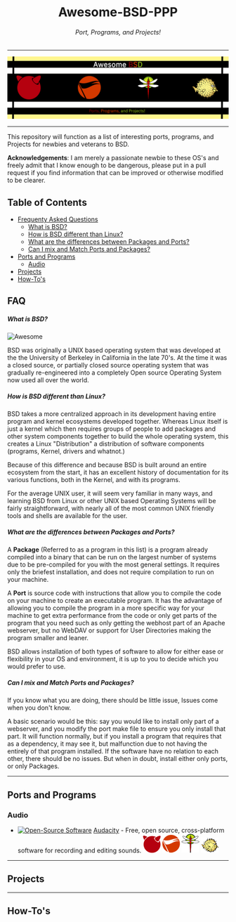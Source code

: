 # <div align="center">Awesome-BSD-PPP</div>
###### <div align="center">Port, Programs, and Projects! </div>

***********

![BSD Banner](img/BSDGitLogo.png)

***********

This repository will function as a list of interesting ports, programs, and Projects for newbies and veterans to BSD.

**Acknowledgements**:
I am merely a passionate newbie to these OS's and freely admit that I know enough to be dangerous, please put in a pull request if you find information that can be improved or otherwise modified to be clearer.

## Table of Contents

- [Frequenty Asked Questions](#FAQ)
    - [What is BSD?](#What-is-BSD?)
    - [How is BSD different than Linux?](#How-is-BSD-different-than-Linux?)
    - [What are the differences between Packages and Ports?](#What-are-the-differences-between-Packages-and-Ports?)
    - [Can I mix and Match Ports and Packages?](#Can-I-mix-and-Match-Ports-and-Packages?)
- [Ports and Programs](#Ports-and-Programs)
    - [Audio](#Audio)
- [Projects](#Projects)
- [How-To's](#How-To's)


## FAQ

##### What is BSD?

![Awesome][UNIX tree]

BSD was originally a UNIX based operating system that was developed at the the University of Berkeley in California in the late 70's. At the time it was a closed source, or partially closed source operating system that was gradually re-engineered into a completely Open source Operating System now used all over the world.

##### How is BSD different than Linux?

BSD takes a more centralized approach in its development having entire program and kernel ecosystems developed together. Whereas Linux itself is just a kernel which then requires groups of people to add packages and other system components together to build the whole operating system, this creates a Linux "Distribution" a distribution of software components (programs, Kernel, drivers and whatnot.)

Because of this difference and because BSD is built around an entire ecosystem from the start, it has an excellent history of documentation for its various functions, both in the Kernel, and with its programs.

For the average UNIX user, it will seem very familiar in many ways, and learning BSD from Linux or other UNIX based Operating Systems will be fairly straightforward, with nearly all of the most common UNIX friendly tools and shells are available for the user.

##### What are the differences between Packages and Ports?

A **Package** (Referred to as a program in this list) is a program already compiled into a binary that can be run on the largest number of systems due to be pre-compiled for you with the most general settings. It requires only the briefest installation, and does not require compilation to run on your machine.

A **Port** is source code with instructions that allow you to compile the code on your machine to create an executable program. It has the advantage of allowing you to compile the program in a more specific way for your machine to get extra performance from the code or only get parts of the program that you need such as only getting the webhost part of an Apache webserver, but no WebDAV or support for User Directories making the program smaller and leaner.

BSD allows installation of both types of software to allow for either ease or flexibility in your OS and environment, it is up to you to decide which you would prefer to use.

##### Can I mix and Match Ports and Packages?

If you know what you are doing, there should be little issue, Issues come when you don't know.

A basic scenario would be this: say you would like to install only part of a webserver, and you modify the port make file to ensure you only install that part. It will function normally, but if you install a program that requires that as a dependency, it may see it, but malfunction due to not having the entirely of that program installed. If the software have no relation to each other, there should be no issues. But when in doubt, install either only ports, or only Packages.

***********

## Ports and Programs

### Audio

- [![Open-Source Software][OSS Icon]](https://github.com/audacity/audacity) [Audacity](http://www.audacityteam.org/) - Free, open source, cross-platform software for recording and editing sounds.
 [![Available in FreeBSD](img/freebsdico.png)](https://www.freshports.org/audio/audacity/) [![Available in NetBSD](img/netbsdico.png)](https://pkgsrc.se/audio/audacity) [![Available in DragonflyBSD](img/dragonflybsdico.png)](https://pkgsrc.se/audio/audacity) [![Available in OpenBSD](img/openbsdico.png)](https://openports.se/audio/audacity)

***********

## Projects

***********

## How-To's




[UNIX tree]: https://upload.wikimedia.org/wikipedia/commons/7/77/Unix_history-simple.svg
[OSS Icon]: https://svgshare.com/i/R6P.svg
[Money Icon]: https://svgshare.com/i/R6N.svg

